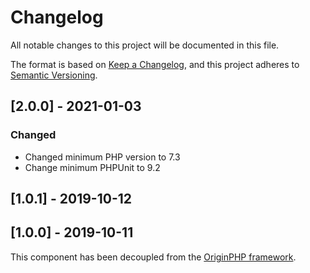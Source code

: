 # Changelog

All notable changes to this project will be documented in this file.

The format is based on [Keep a Changelog](https://keepachangelog.com/en/1.0.0/),
and this project adheres to [Semantic Versioning](https://semver.org/spec/v2.0.0.html).

## [2.0.0] - 2021-01-03

### Changed

- Changed minimum PHP version to 7.3
- Change minimum PHPUnit to 9.2

## [1.0.1] - 2019-10-12


## [1.0.0] - 2019-10-11

This component has been decoupled from the [OriginPHP framework](https://www.originphp.com/).